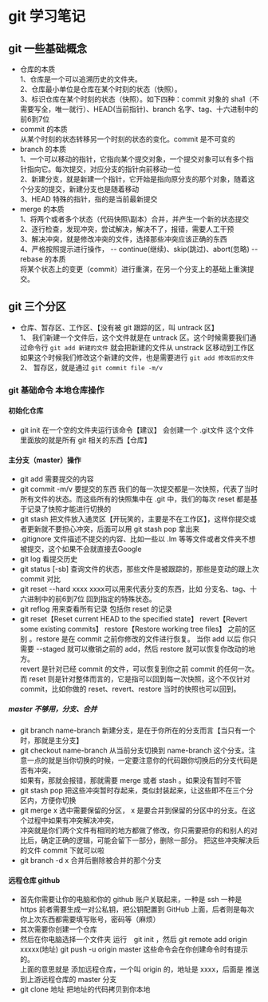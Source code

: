 # git 学习笔记
## git 一些基础概念

- 仓库的本质<br> 1、仓库是一个可以追溯历史的文件夹。<br>2、仓库最小单位是仓库在某个时刻的状态（快照）。<br>
3、标识仓库在某个时刻的状态（快照）。如下四种：commit 对象的 sha1（不需要写全，唯一就行）、HEAD(当前指针)、branch 名字、tag、十六进制中的前6到7位
- commit 的本质<br> 从某个时刻的状态转移另一个时刻的状态的变化。commit 是不可变的
- branch 的本质 <br>
1、一个可以移动的指针，它指向某个提交对象，一个提交对象可以有多个指针指向它。每次提交，对应分支的指针向前移动一位<br>
2、新建分支，就是新建一个指针，它开始是指向原分支的那个对象，随着这个分支的提交，新建分支也是随着移动<br>
3、HEAD 特殊的指针，指的是当前最新提交<br>
- merge 的本质<br>
1、将两个或者多个状态（代码快照\副本）合并，并产生一个新的状态提交<br>
2、逐行检查，发现冲突，尝试解决，解决不了，报错，需要人工干预<br>
3、解决冲突，就是修改冲突的文件，选择那些冲突应该正确的东西<br>
4、严格按照提示进行操作， -- continue(继续)、skip(跳过)、abort(忽略)
-- rebase 的本质<br>
将某个状态上的变更（commit）进行重演，在另一个分支上的基础上重演提交。
## git 三个分区 
- 仓库、暂存区、工作区、【没有被 git 跟踪的区，叫 untrack 区】<br>
1、 我们新建一个文件后，这个文件就是在 untrack 区。这个时候需要我们通过命令行 ` git add 新建的文件 ` 就会把新建的文件从 unstrack 区移动到工作区<br>
如果这个时候我们修改这个新建的文件，也是需要进行 ` git add 修改后的文件 ` 
2、 暂存区，就是通过 ` git commit file -m/v ` 
### git 基础命令 本地仓库操作
#### 初始化仓库
- git init 在一个空的文件夹运行该命令【建议】 会创建一个 .git文件 这个文件里面放的就是所有 git 相关的东西【仓库】
#### 主分支（master）操作
- git add 需要提交的内容
- git commit -m/v 要提交的东西 我们的每一次提交都是一次快照，代表了当时所有文件的状态。而这些所有的快照集中在 .git 中，我们的每次 reset 都是基于记录了快照才能进行切换的
- git stash 把文件放入通灵区【开玩笑的，主要是不在工作区】，这样你提交或者更新就不要担心冲突，后面可以用 git stash pop 拿出来
- .gitignore 文件描述不提交的内容、比如一些以 .lm 等等文件或者文件夹不想被提交，这个如果不会就直接去Google
- git log 看提交历史
- git status [-sb] 查询文件的状态，那些文件是被跟踪的，那些是变动的跟上次 commit 对比
- git reset --hard xxxx xxxx可以用来代表分支的东西，比如 分支名、tag、十六进制中的前6到7位 回到指定的特殊状态。
- git reflog 用来查看所有记录 包括你 reset 的记录
- git reset【Reset current HEAD to the specified state】 revert【Revert some existing commits】 restore【Restore working tree files】 之前的区别 。restore 是在 commit 之前你修改的文件进行恢复。 当你 add 以后 你只需要 --staged 就可以撤销之前的 add，然后 restore 就可以恢复你改动的地方。<br>revert 是针对已经 commit 的文件，可以恢复到你之前 commit 的任何一次。 而 reset 则是针对整体而言的，它是指可以回到每一次快照，这个不仅针对 commit，比如你做的 reset、revert、restore 当时的快照也可以回到。
##### master 不够用，分支、合并
- git branch name-branch 新建分支，是在于你所在的分支而言【当只有一个时，那就是主分支】
- git checkout name-branch 从当前分支切换到 name-branch 这个分支。注意一点的就是当你切换的时候，一定要注意你的代码跟你切换后的分支代码是否有冲突，<br>
如果有，那就会报错，那就需要 merge 或者 stash 。如果没有暂时不管
- git stash pop 把这些冲突暂时存起来，类似封装起来，让这些即不在三个分区内，方便你切换
- git merge x 选中需要保留的分区， x 是要合并到保留的分区中的分支。在这个过程中如果有冲突解决冲突，<br>
冲突就是你们两个文件有相同的地方都做了修改，你只需要把你的和别人的对比后，确定正确的逻辑，可能会留下一部分，删除一部分。
把这些冲突解决后的文件 commit 下就可以啦
- git branch -d x 合并后删除被合并的那个分支
#### 远程仓库 github
- 首先你需要让你的电脑和你的 github 账户关联起来，一种是 ssh 一种是 https 前者需要生成一对公私钥，把公钥配置到 GitHub 上面，后者则是每次你上次东西都需要填写账号，密码等（麻烦）
- 其次需要你创建一个仓库
- 然后在你电脑选择一个文件夹 运行　git init ，然后 git remote add origin xxxxx(地址) git push -u origin master 这些命令会在你创建命令时有提示的。<br> 上面的意思就是 添加远程仓库，一个叫 origin 的，地址是 xxxx，后面是 推送到上游远程仓库的 master 分支
- git clone 地址 把地址的代码拷贝到你本地

